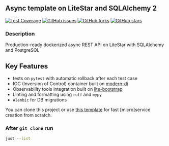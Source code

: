 ## Async template on LiteStar and SQLAlchemy 2

[![Test Coverage](https://codecov.io/gh/modern-python/litestar-sqlalchemy-template/branch/main/graph/badge.svg)](https://codecov.io/gh/modern-python/litestar-sqlalchemy-template)
[![GitHub issues](https://img.shields.io/github/issues/modern-python/litestar-sqlalchemy-template)](https://github.com/modern-python/litestar-sqlalchemy-template/issues)
[![GitHub forks](https://img.shields.io/github/forks/modern-python/litestar-sqlalchemy-template)](https://github.com/modern-python/litestar-sqlalchemy-template/network)
[![GitHub stars](https://img.shields.io/github/stars/modern-python/litestar-sqlalchemy-template)](https://github.com/modern-python/litestar-sqlalchemy-template/stargazers)

### Description
Production-ready dockerized async REST API on LiteStar with SQLAlchemy and PostgreSQL

## Key Features
- tests on `pytest` with automatic rollback after each test case
- IOC (Inversion of Control) container built on [modern-di](https://github.com/modern-python/modern-di/)
- Observability tools integration built on [lite-bootstrap](https://github.com/modern-python/lite-bootstrap/)
- Linting and formatting using `ruff` and `mypy`
- `Alembic` for DB migrations

You can clone this project or use [this template](https://github.com/modern-python/modern-python-template) for fast [micro]service creation from scratch.

### After `git clone` run
```bash
just --list
```
